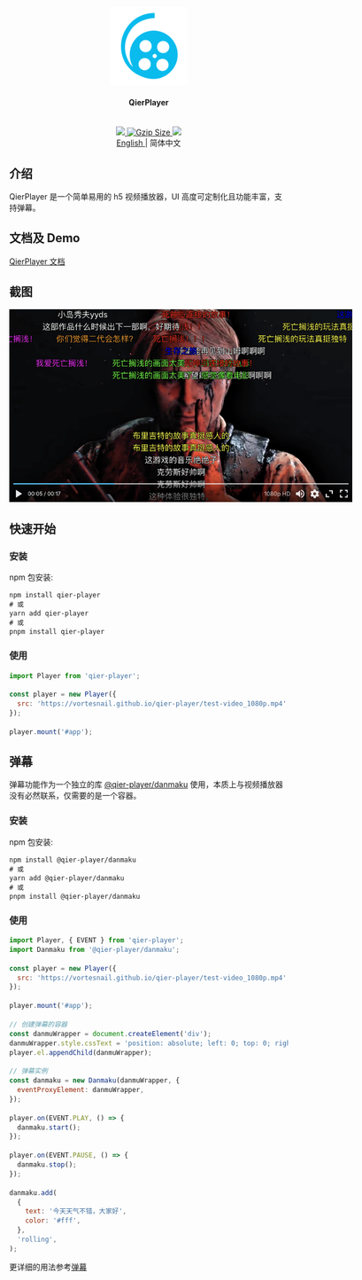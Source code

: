<div align="center">
  <a href="https://github.com/vortesnail/qier-player">
    <img src="website/docs/public/logo.svg" height="140" width="140"/>
  </a>
  <h4>QierPlayer</h4>
  <br>
	<a href="https://www.npmjs.com/package/qier-player">
		<img src="https://img.shields.io/npm/v/qier-player?style=flat-square&logo=npm">
	</a>
	<a href="https://unpkg.com/qier-player@latest/dist/umd/index.min.js">
    <img
      src="http://img.badgesize.io/https://unpkg.com/qier-player@latest/dist/umd/index.min.js?compression=gzip&style=flat-square"
      alt="Gzip Size">
	</a>
	<a href="https://app.codacy.com/project/badge/Grade/042def878d8f49039cd4cde757fa1e5c">
		<img src="https://img.shields.io/codacy/grade/042def878d8f49039cd4cde757fa1e5c?logo=codacy&style=flat-square">
	</a>
</div>

<div align="center">
   <a href="https://github.com/vortesnail/qier-player/blob/master/README.md">
    English
  </a>
  &#124; 简体中文
</div>

## 介绍

QierPlayer 是一个简单易用的 h5 视频播放器，UI 高度可定制化且功能丰富，支持弹幕。

## 文档及 Demo

[QierPlayer 文档](https://vortesnail.github.io/qier-player/zh/guide/what-is-qier-player)

## 截图

<div align="center">
  <img src="./website/docs/public/screenshot.png" style="max-width:620px;">
</div>

## 快速开始

### 安装

npm 包安装:

```shell
npm install qier-player
# 或
yarn add qier-player
# 或
pnpm install qier-player
```

### 使用

```js
import Player from 'qier-player';

const player = new Player({
  src: 'https://vortesnail.github.io/qier-player/test-video_1080p.mp4',
});

player.mount('#app');
```

## 弹幕

弹幕功能作为一个独立的库 [@qier-player/danmaku](https://www.npmjs.com/package/@qier-player/danmaku) 使用，本质上与视频播放器没有必然联系，仅需要的是一个容器。

### 安装

npm 包安装:

```shell
npm install @qier-player/danmaku
# 或
yarn add @qier-player/danmaku
# 或
pnpm install @qier-player/danmaku
```

### 使用

```js
import Player, { EVENT } from 'qier-player';
import Danmaku from '@qier-player/danmaku';

const player = new Player({
  src: 'https://vortesnail.github.io/qier-player/test-video_1080p.mp4',
});

player.mount('#app');

// 创建弹幕的容器
const danmuWrapper = document.createElement('div');
danmuWrapper.style.cssText = 'position: absolute; left: 0; top: 0; right: 0; bottom: 0; overflow: hidden;';
player.el.appendChild(danmuWrapper);

// 弹幕实例
const danmaku = new Danmaku(danmuWrapper, {
  eventProxyElement: danmuWrapper,
});

player.on(EVENT.PLAY, () => {
  danmaku.start();
});

player.on(EVENT.PAUSE, () => {
  danmaku.stop();
});

danmaku.add(
  {
    text: '今天天气不错，大家好',
    color: '#fff',
  },
  'rolling',
);
```

更详细的用法参考[弹幕](https://vortesnail.github.io/qier-player/guide/danmaku)
